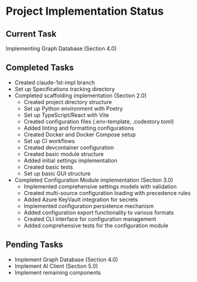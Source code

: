 # Project Implementation Status

## Current Task
Implementing Graph Database (Section 4.0)

## Completed Tasks
- Created claude-1st-impl branch
- Set up Specifications tracking directory
- Completed scaffolding implementation (Section 2.0)
  - Created project directory structure
  - Set up Python environment with Poetry
  - Set up TypeScript/React with Vite
  - Created configuration files (.env-template, .codestory.toml)
  - Added linting and formatting configurations
  - Created Docker and Docker Compose setup
  - Set up CI workflows
  - Created devcontainer configuration
  - Created basic module structure
  - Added initial settings implementation
  - Created basic tests
  - Set up basic GUI structure
- Completed Configuration Module implementation (Section 3.0)
  - Implemented comprehensive settings models with validation
  - Created multi-source configuration loading with precedence rules
  - Added Azure KeyVault integration for secrets
  - Implemented configuration persistence mechanism
  - Added configuration export functionality to various formats
  - Created CLI interface for configuration management
  - Added comprehensive tests for the configuration module

## Pending Tasks
- Implement Graph Database (Section 4.0)
- Implement AI Client (Section 5.0)
- Implement remaining components